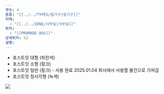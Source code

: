 ```yaml
---
갯수: 4
종류: "[[../../TYPES/필기구|필기구]]"
지역:
  - "[[../../ZONE/사무실|사무실]]"
위치:
  - "[[PROMADE-BOX]]"
상세위치: S2
설명: 
---
```

- 포스트잇 대형 (파란색)
- 포스트잇 소형 (핑크)
- 포스트잇 일반 (핑크) - 사용 완료 2025.01.04 회사에서 사용할 물건으로 가져감
- 포스트잇 정사각형 (녹색)

![](http://192.168.50.22/devices/241123_IMG_0012.jpg)
